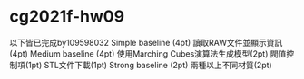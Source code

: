 # cg2021f-hw09
以下皆已完成by109598032
Simple baseline (4pt)
讀取RAW文件並顯示資訊(4pt)
Medium baseline (4pt)
使用Marching Cubes演算法生成模型(2pt)
閥值控制項(1pt)
STL文件下載(1pt)
Strong baseline (2pt)
兩種以上不同材質(2pt)
